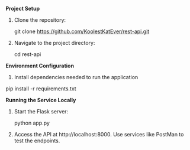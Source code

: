 **Project Setup**

1. Clone the repository:

   git clone https://github.com/KoolestKatEver/rest-api.git

2. Navigate to the project directory:

   cd rest-api

**Environment Configuration**

1. Install dependencies needed to run the application 

pip install -r requirements.txt

**Running the Service Locally**

1. Start the Flask server:

   python app.py

2. Access the API at http://localhost:8000. Use services like PostMan to test the endpoints.
